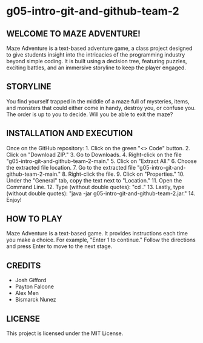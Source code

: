 # g05-intro-git-and-github-team-2

## WELCOME TO MAZE ADVENTURE!

Maze Adventure is a text-based adventure game, a class project designed to give students insight into the intricacies of the programming industry beyond simple coding. It is built using a decision tree, featuring puzzles, exciting battles, and an immersive storyline to keep the player engaged.

## STORYLINE

You find yourself trapped in the middle of a maze full of mysteries, items, and monsters that could either come in handy, destroy you, or confuse you. The order is up to you to decide. Will you be able to exit the maze?

## INSTALLATION AND EXECUTION

Once on the GitHub repository:
	1. Click on the green "<> Code" button.
	2. Click on "Download ZIP."
	3. Go to Downloads.
	4. Right-click on the file "g05-intro-git-and-github-team-2-main."
	5. Click on "Extract All."
	6. Choose the extracted file location.
	7. Go to the extracted file "g05-intro-git-and-github-team-2-main."
	8. Right-click the file.
	9. Click on "Properties."
	10. Under the "General" tab, copy the text next to "Location."
	11. Open the Command Line.
	12. Type (without double quotes): "cd <text you copied from earlier>."
	13. Lastly, type (without double quotes): "java -jar g05-intro-git-and-github-team-2.jar."
	14. Enjoy!

## HOW TO PLAY

Maze Adventure is a text-based game. It provides instructions each time you make a choice. For example, "Enter 1 to continue." Follow the directions and press Enter to move to the next stage.

## CREDITS

- Josh Gifford
- Payton Falcone
- Alex Men
- Bismarck Nunez

## LICENSE

This project is licensed under the MIT License.
